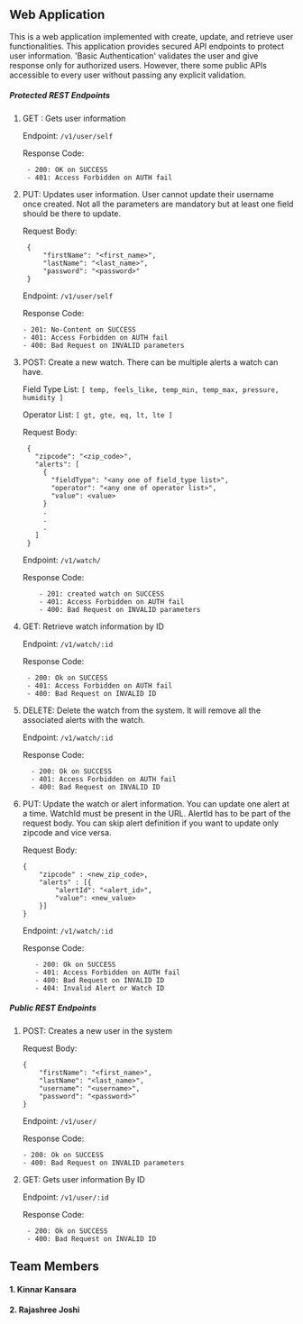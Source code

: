 ## Web Application


This is a web application implemented with create, update, and retrieve user functionalities.
This application provides secured API endpoints to protect user information. 
'Basic Authentication' validates the user and give response only for authorized users. 
However, there some public APIs accessible to every user without passing any explicit validation.


##### Protected REST Endpoints

1. GET : Gets user information

   Endpoint: `/v1/user/self`
   
   Response Code: 
   
        - 200: OK on SUCCESS
        - 401: Access Forbidden on AUTH fail
   
2. PUT: Updates user information. User cannot update their username once created. Not all the parameters are mandatory but at least one field should be there to update.

   Request Body: 
   
        {            
            "firstName": "<first_name>",
            "lastName": "<last_name>",
            "password": "<password>"            
        }
    
   Endpoint: `/v1/user/self`
   
   Response Code: 
      
       - 201: No-Content on SUCCESS
       - 401: Access Forbidden on AUTH fail
       - 400: Bad Request on INVALID parameters
 
3. POST: Create a new watch. There can be multiple alerts a watch can have.
    
    Field Type List: `[ temp, feels_like, temp_min, temp_max, pressure, humidity ]`
    
    Operator List: `[ gt, gte, eq, lt, lte ]`
    
    Request Body:
    
        {
          "zipcode": "<zip_code>",
          "alerts": [
            {
              "fieldType": "<any one of field_type list>",
              "operator": "<any one of operator list>",
              "value": <value>
            }
            .
            .
            .
          ]
        }
        
    Endpoint: `/v1/watch/`
    
    Response Code: 
          
           - 201: created watch on SUCCESS
           - 401: Access Forbidden on AUTH fail
           - 400: Bad Request on INVALID parameters
 
 4. GET: Retrieve watch information by ID
    
    Endpoint: `/v1/watch/:id`
    
    Response Code: 
          
         - 200: Ok on SUCCESS
         - 401: Access Forbidden on AUTH fail
         - 400: Bad Request on INVALID ID
         
 5. DELETE: Delete the watch from the system. It will remove all the associated alerts with the watch.
 
     Endpoint: `/v1/watch/:id`
         
     Response Code: 
           
          - 200: Ok on SUCCESS
          - 401: Access Forbidden on AUTH fail
          - 400: Bad Request on INVALID ID
          
 6. PUT: Update the watch or alert information. You can update one alert at a time. WatchId must be present in the URL. AlertId has to be part of the request body. You can skip alert definition if you want to update only zipcode and vice versa.
 
    Request Body:
    
        {
            "zipcode" : <new_zip_code>,
            "alerts" : [{
                "alertId": "<alert_id>",
                "value": <new_value>
            }]
        }
 
    Endpoint: `/v1/watch/:id`
          
    Response Code: 
            
           - 200: Ok on SUCCESS
           - 401: Access Forbidden on AUTH fail
           - 400: Bad Request on INVALID ID
           - 404: Invalid Alert or Watch ID
    
 
##### Public REST Endpoints
 
1.  POST: Creates a new user in the system

    Request Body: 
   
        {            
            "firstName": "<first_name>",
            "lastName": "<last_name>",
            "username": "<username>",
            "password": "<password>"            
        }
   
    Endpoint: `/v1/user/`
      
    Response Code: 
               
        - 200: Ok on SUCCESS
        - 400: Bad Request on INVALID parameters


2. GET: Gets user information By ID

   Endpoint: `/v1/user/:id`
   
   Response Code: 
         
        - 200: Ok on SUCCESS
        - 400: Bad Request on INVALID ID


## Team Members
#### 1. Kinnar Kansara
#### 2. Rajashree Joshi
